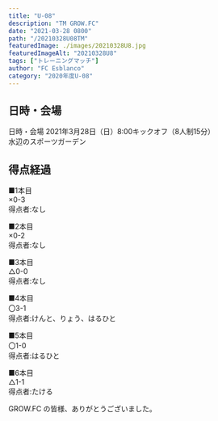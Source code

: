 ```yaml
---
title: "U-08"
description: "TM GROW.FC"
date: "2021-03-28 0800"
path: "/20210328U08TM"
featuredImage: ./images/20210328U8.jpg
featuredImageAlt: "20210328U8"
tags: ["トレーニングマッチ"]
author: "FC Esblanco"
category: "2020年度U-08"
---
```


## 日時・会場

日時・会場
2021年3月28日（日）8:00キックオフ（8人制15分）<br>
水辺のスポーツガーデン

## 得点経過

■1本目<br>
×0-3<br>
得点者:なし

■2本目<br>
×0-2<br>
得点者:なし

■3本目<br>
△0-0<br>
得点者:なし

■4本目<br>
〇3-1<br>
得点者:けんと、りょう、はるひと

■5本目<br>
〇1-0<br>
得点者:はるひと

■6本目<br>
△1-1<br>
得点者:たける


GROW.FC の皆様、ありがとうございました。
